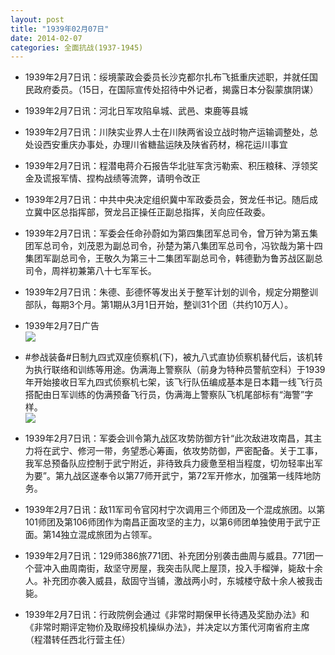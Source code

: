 ```yaml
---
layout: post
title: "1939年02月07日"
date: 2014-02-07
categories: 全面抗战(1937-1945)
---
```


<meta name="referrer" content="no-referrer" />

- 1939年2月7日讯：绥境蒙政会委员长沙克都尔扎布飞抵重庆述职，并就任国民政府委员。（15日，在国际宣传处招待中外记者，揭露日本分裂蒙旗阴谋） 

- 1939年2月7日讯：河北日军攻陷阜城、武邑、束鹿等县城 

- 1939年2月7日讯：川陕实业界人士在川陕两省设立战时物产运输调整处，总处设西安重庆办事处，办理川省糖盐运陕及陕省药材，棉花运川事宜 

- 1939年2月7日讯：程潜电蒋介石报告华北驻军贪污勒索、积压粮秣、浮领奖金及谎报军情、捏构战绩等流弊，请明令改正 

- 1939年2月7日讯：中共中央决定组织冀中军政委员会，贺龙任书记。随后成立冀中区总指挥部，贺龙吕正操任正副总指挥，关向应任政委。 

- 1939年2月7日讯：军委会任命孙蔚如为第四集团军总司令，曾万钟为第五集团军总司令，刘茂恩为副总司令，孙楚为第八集团军总司令，冯钦哉为第十四集团军副总司令，王敬久为第三十二集团军副总司令，韩德勤为鲁苏战区副总司令，周祥初兼第八十七军军长。 

- 1939年2月7日讯：朱德、彭德怀等发出关于整军计划的训令，规定分期整训部队，每期3个月。第1期从3月1日开始，整训31个团（共约10万人）。 

- 1939年2月7日广告 <br/><img src="https://ww4.sinaimg.cn/large/aca367d8jw1edamvyxd32j20kw0hajvl.jpg" />

- #参战装备#日制九四式双座侦察机(下)，被九八式直协侦察机替代后，该机转为执行联络和训练等用途。伪满海上警察队（前身为特种员警航空科）于1939年开始接收日军九四式侦察机七架，该飞行队伍编成基本是日本籍一线飞行员搭配由日军训练的伪满预备飞行员，伪满海上警察队飞机尾部标有“海警”字样。 <br/><img src="https://ww3.sinaimg.cn/large/aca367d8jw1edal55y4gej20dc0ejjt7.jpg" />

- 1939年2月7日讯：军委会训令第九战区攻势防御方针“此次敌进攻南昌，其主力将在武宁、修河一带，务望悉心筹画，依攻势防御，严密配备。关于工事，我军总预备队应控制于武宁附近，非待致兵力疲惫至相当程度，切勿轻率出军为要”。第九战区遂奉令以第77师开武宁，第72军开修水，加强第一线阵地防务。 

- 1939年2月7日讯：敌11军司令官冈村宁次调用三个师团及一个混成旅团。以第101师团及第106师团作为南昌正面攻坚的主力，以第6师团单独使用于武宁正面。第14独立混成旅团为占领军。 

- 1939年2月7日讯：129师386旅771团、补充团分别袭击曲周与威县。771团一个营冲入曲周南街，敌坚守房屋，我突击队爬上屋顶，投入手榴弹，毙敌十余人。补充团亦袭入威县，敌固守当铺，激战两小时，东城楼守敌十余人被我击毙。 

- 1939年2月7日讯：行政院例会通过《非常时期保甲长待遇及奖励办法》和《非常时期评定物价及取缔投机操纵办法》，并决定以方策代河南省府主席（程潜转任西北行营主任） 

